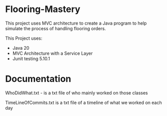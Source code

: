 # Flooring-Mastery
This project uses MVC architecture to create a Java program to help simulate the process of handling flooring orders.

This Project uses:
- Java 20
- MVC Architecture with a Service Layer
- Junit testing 5.10.1
# Documentation
WhoDidWhat.txt - is a txt file of who mainly worked on those classes

TimeLineOfCommits.txt  is a txt file of a timeline of what we worked on each day
